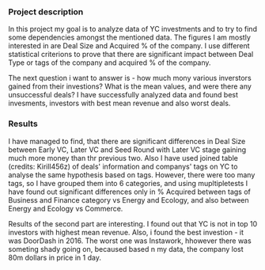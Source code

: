### Project description

In this project my goal is to analyze data of YC investments and to try to find some dependencies amongst the mentioned data. The figures I am mostly interested in are Deal Size and Acquired % of the company. I use different statistical criterions to prove that there are significant impact between Deal Type or tags of the company and acquired % of the company.

The next question i want to answer is - how much mony various inverstors gained from their investions? What is the mean values, and were there any unsuccessful deals?
I have successfully analyzed data and found best invesments, investors with best mean revenue and also worst deals.

### Results

I have managed to find, that there are significant differences in Deal Size between Early VC, Later VC and Seed Round with  Later VC stage gaining much more money than thr previous two. Also I have used joined table (credits: Kirill456z) of deals' information and companys' tags on YC to analyse the same hypothesis based on tags. However, there were too many tags, so I have grouped them into 6 categories, and using mupltipletests I have found out significant differences only in % Acquired between tags of Business and Finance category vs Energy and Ecology, and also between  Energy and Ecology vs Commerce.

Results of the second part are interesting. I found out that YC is not in top 10 investors with highest mean revenue. Also, i found the best investion - it was DoorDash in 2016. The worst one was Instawork, hhowever there was someting shady going on, becaused based n my data, the company lost 80m dollars in price in 1 day.